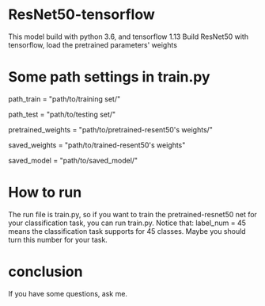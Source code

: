 # ResNet50-tensorflow
This model build with python 3.6, and tensorflow 1.13
Build ResNet50 with tensorflow, load the pretrained parameters' weights 

# Some path settings in train.py
path_train = "path/to/training set/" 

path_test = "path/to/testing set/"

pretrained_weights = "path/to/pretrained-resent50's weights/"

saved_weights = "path/to/trained-resent50's weights"

saved_model = "path/to/saved_model/"

# How to run
The run file is train.py, so if you want to train the pretrained-resnet50 net for your classification task, you can run train.py. Notice that:
label_num = 45 means the classification task supports for 45 classes. Maybe you should turn this number for your task.

# conclusion
If you have some questions, ask me.
